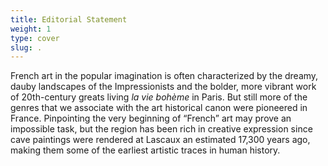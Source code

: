 ```yaml
---
title: Editorial Statement
weight: 1
type: cover
slug: .
---
```


French art in the popular imagination is often characterized by the dreamy, dauby landscapes of the Impressionists and the bolder, more vibrant work of 20th-century greats living *la vie bohème* in Paris. But still more of the genres that we associate with the art historical canon were pioneered in France. Pinpointing the very beginning of “French” art may prove an impossible task, but the region has been rich in creative expression since cave paintings were rendered at Lascaux an estimated 17,300 years ago, making them some of the earliest artistic traces in human history.
